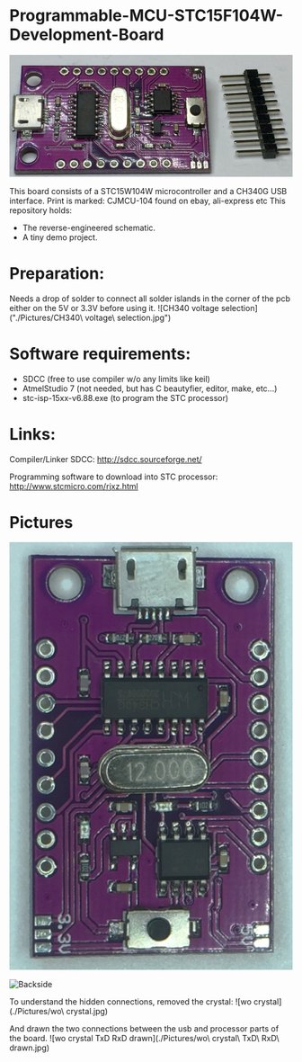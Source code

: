 # Programmable-MCU-STC15F104W-Development-Board
![overview](./Pictures/overview.jpg)

This board consists of a STC15W104W microcontroller and a CH340G USB interface. 
Print is marked: CJMCU-104 found on ebay, ali-express etc
This repository holds:
- The reverse-engineered schematic.
- A tiny demo project.

# Preparation:
Needs a drop of solder to connect all solder islands in the corner of the pcb either on the 5V or 3.3V before using it. 
![CH340 voltage selection]("./Pictures/CH340\ voltage\ selection.jpg")

# Software requirements:
- SDCC (free to use compiler w/o any limits like keil)
- AtmelStudio 7 (not needed, but has C beautyfier, editor, make, etc...)
- stc-isp-15xx-v6.88.exe (to program the STC processor)

# Links:
Compiler/Linker SDCC:
http://sdcc.sourceforge.net/
 
Programming software to download into STC processor:
http://www.stcmicro.com/rjxz.html

# Pictures
![Frontside](./Pictures/Front.jpg)

![Backside]('./Pictures/Back.jpg')

To understand the hidden connections, removed the crystal:
![wo crystal](./Pictures/wo\ crystal.jpg)

And drawn the two connections between the usb and processor parts of the board.
![wo crystal TxD RxD drawn](./Pictures/wo\ crystal\ TxD\ RxD\ drawn.jpg)
